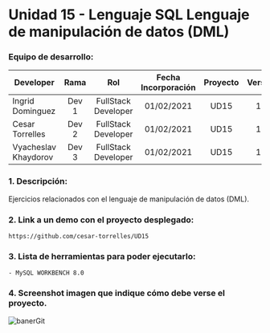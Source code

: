 # Unidad 15 - Lenguaje SQL Lenguaje de manipulación de datos (DML)

### Equipo de desarrollo:

| Developer | Rama | Rol | Fecha Incorporación | Proyecto | Versión |
| --- | :---:  | :---:  | :---:  | :---: | :---:  |
| Ingrid Dominguez | Dev 1 | FullStack Developer | 01/02/2021 | UD15  | 1.0  |
| Cesar Torrelles | Dev 2 | FullStack Developer | 01/02/2021 | UD15  | 1.0  | 
| Vyacheslav Khaydorov | Dev 3 | FullStack Developer| 01/02/2021 | UD15  | 1.0  |

### 1. Descripción:

Ejercicios relacionados con el lenguaje de manipulación de datos (DML).

### 2. Link a un demo con el proyecto desplegado:
```
https://github.com/cesar-torrelles/UD15
```
### 3. Lista de herramientas para poder ejecutarlo:
```
- MySQL WORKBENCH 8.0
```
### 4. Screenshot imagen que indique cómo debe verse el proyecto.
![banerGit](https://github.com/idominguez25/Curso_JavaAngular/blob/master/UD15/UD15.PNG)
